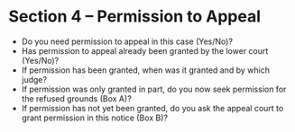 # Section 4 – Permission to Appeal

- Do you need permission to appeal in this case (Yes/No)?
- Has permission to appeal already been granted by the lower court (Yes/No)?
- If permission has been granted, when was it granted and by which judge?
- If permission was only granted in part, do you now seek permission for the refused grounds (Box A)?
- If permission has not yet been granted, do you ask the appeal court to grant permission in this notice (Box B)?
